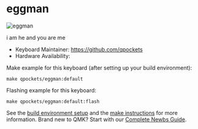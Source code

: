# eggman

![eggman](https://i.imgur.com/x4kaGmll.jpg)

i am he and you are me 

* Keyboard Maintainer: https://github.com/qpockets
* Hardware Availability: 

Make example for this keyboard (after setting up your build environment):

    make qpockets/eggman:default

Flashing example for this keyboard:

    make qpockets/eggman:default:flash

See the [build environment setup](https://docs.qmk.fm/#/getting_started_build_tools) and the [make instructions](https://docs.qmk.fm/#/getting_started_make_guide) for more information. Brand new to QMK? Start with our [Complete Newbs Guide](https://docs.qmk.fm/#/newbs).
